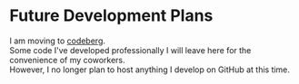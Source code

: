 # Future Development Plans

I am moving to [codeberg](https://codeberg.org/etgld).  
Some code I've developed professionally I will leave here for the convenience of my coworkers.  
However, I no longer plan to host anything I develop on GitHub at this time.
